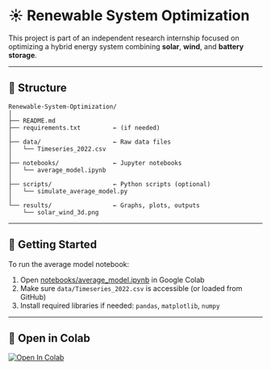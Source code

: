 # ☀️ Renewable System Optimization

This project is part of an independent research internship focused on optimizing a hybrid energy system combining **solar**, **wind**, and **battery storage**.

---

## 📁 Structure

```
Renewable-System-Optimization/
│
├── README.md
├── requirements.txt         ← (if needed)
│
├── data/                    ← Raw data files
│   └── Timeseries_2022.csv
│
├── notebooks/               ← Jupyter notebooks
│   └── average_model.ipynb
│
├── scripts/                 ← Python scripts (optional)
│   └── simulate_average_model.py
│
└── results/                 ← Graphs, plots, outputs
    └── solar_wind_3d.png
```

---

## 🚀 Getting Started

To run the average model notebook:

1. Open [notebooks/average_model.ipynb](notebooks/average_model.ipynb) in Google Colab  
2. Make sure `data/Timeseries_2022.csv` is accessible (or loaded from GitHub)
3. Install required libraries if needed: `pandas`, `matplotlib`, `numpy`

---

## 🔗 Open in Colab

[![Open In Colab](https://colab.research.google.com/assets/colab-badge.svg)](https://colab.research.google.com/github/majeed76/Renewable-System-Optimization/blob/Average_Model/notebooks/average_model.ipynb)
